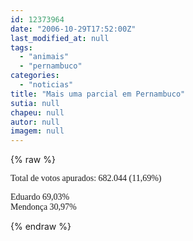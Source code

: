 ```yaml
---
id: 12373964
date: "2006-10-29T17:52:00Z"
last_modified_at: null
tags:
  - "animais"
  - "pernambuco"
categories:
  - "noticias"
title: "Mais uma parcial em Pernambuco"
sutia: null
chapeu: null
autor: null
imagem: null
---
```

{% raw %}
<p><P><FONT face=Verdana>Total de votos apurados: 682.044 (11,69%)</FONT></P></p>
<p><P><FONT face=Verdana>Eduardo 69,03%<BR></FONT><FONT face=Verdana>Mendonça 30,97%</FONT></P> </p>
{% endraw %}